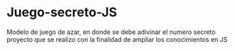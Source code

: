 # Juego-secreto-JS

Modelo de juego de azar, en donde se debe adivinar el numero secreto
proyecto que se realizo con la finalidad de ampliar los conocimientos en JS
